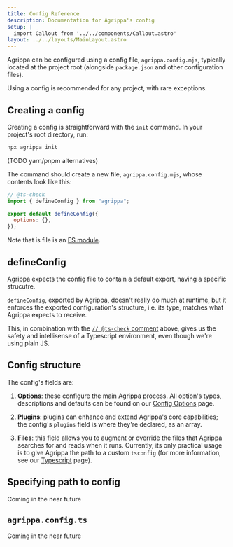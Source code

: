 ```yaml
---
title: Config Reference
description: Documentation for Agrippa's config
setup: |
  import Callout from '../../components/Callout.astro'
layout: ../../layouts/MainLayout.astro
---
```


Agrippa can be configured using a config file, `agrippa.config.mjs`, typically located at the project root (alongside `package.json` and other configuration files).

<Callout type="tip">
  <p slot="header">Using a config is recommended for any project, with rare exceptions.</p>
</Callout>

## Creating a config

Creating a config is straightforward with the `init` command. In your project's root directory, run:

```bash
npx agrippa init
```
(TODO yarn/pnpm alternatives)

The command should create a new file, `agrippa.config.mjs`, whose contents look like this:

```js
// @ts-check
import { defineConfig } from "agrippa";

export default defineConfig({
  options: {},
});
```

Note that is file is an [ES module](https://www.valentinog.com/blog/es-modules/).

## defineConfig

Agrippa expects the config file to contain a default export, having a specific strucutre.

`defineConfig`, exported by Agrippa, doesn't really do much at runtime, but it enforces the exported
configuration's structure, i.e. its type, matches what Agrippa expects to receive.

This, in combination with the [`// @ts-check` comment](https://www.typescriptlang.org/docs/handbook/intro-to-js-ts.html#ts-check) above, gives us the safety and intellisense of a Typescript environment, even though we're using plain JS.

## Config structure

The config's fields are:

1. **Options**: these configure the main Agrippa process. All option's types, descriptions and defaults can be found on our [Config Options](./config-options) page.

2. **Plugins**: plugins can enhance and extend Agrippa's core capabilities; the config's `plugins` field is where they're declared, as an array.

3. **Files**: this field allows you to augment or override the files that Agrippa searches for and reads when it runs.
Currently, its only practical usage is to give Agrippa the path to a custom `tsconfig` (for more information, see our [Typescript](../environments/typescript#customize-the-tsconfig-file-path) page).


## Specifying path to config

<Callout type="work-in-progress">
  <p slot="header">Coming in the near future</p>
</Callout>

## `agrippa.config.ts`

<Callout type="work-in-progress">
  <p slot="header">Coming in the near future</p>
</Callout>